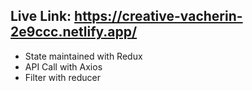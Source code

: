 ## Live Link: https://creative-vacherin-2e9ccc.netlify.app/

- State maintained with Redux
- API Call with Axios
- Filter with reducer
